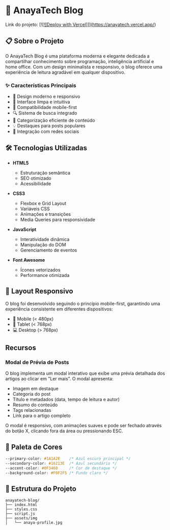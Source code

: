 # 🚀 AnayaTech Blog

Link do projeto: [![[![Deploy with Vercel]](https://anayatech.vercel.app/)]](https://anayatech.vercel.app/)

## 📋 Sobre o Projeto

O AnayaTech Blog é uma plataforma moderna e elegante dedicada a compartilhar conhecimento sobre programação, inteligência artificial e home office. Com um design minimalista e responsivo, o blog oferece uma experiência de leitura agradável em qualquer dispositivo.

### ✨ Características Principais

- 🎯 Design moderno e responsivo
- 🌙 Interface limpa e intuitiva
- 📱 Compatibilidade mobile-first
- 🔍 Sistema de busca integrado
- 📂 Categorização eficiente de conteúdo
- 💡 Destaques para posts populares
- 🔄 Integração com redes sociais

## 🛠️ Tecnologias Utilizadas

- **HTML5**
  - Estruturação semântica
  - SEO otimizado
  - Acessibilidade

- **CSS3**
  - Flexbox e Grid Layout
  - Variáveis CSS
  - Animações e transições
  - Media Queries para responsividade

- **JavaScript**
  - Interatividade dinâmica
  - Manipulação do DOM
  - Gerenciamento de eventos

- **Font Awesome**
  - Ícones vetorizados
  - Performance otimizada

## 📱 Layout Responsivo

O blog foi desenvolvido seguindo o princípio mobile-first, garantindo uma experiência consistente em diferentes dispositivos:

- 📱 Mobile (< 480px)
- 📱 Tablet (< 768px)
- 💻 Desktop (> 768px)

## Recursos

### Modal de Prévia de Posts
O blog implementa um modal interativo que exibe uma prévia detalhada dos artigos ao clicar em "Ler mais". O modal apresenta:
- Imagem em destaque
- Categoria do post
- Título e metadados (data, tempo de leitura e autor)
- Resumo do conteúdo
- Tags relacionadas
- Link para o artigo completo

O modal é responsivo, com animações suaves e pode ser fechado através do botão X, clicando fora da área ou pressionando ESC.

## 🎨 Paleta de Cores

```css
--primary-color: #1A1A2E    /* Azul escuro principal */
--secondary-color: #16213E  /* Azul secundário */
--accent-color: #0F3460     /* Cor de destaque */
--background-color: #F0F2F5 /* Fundo claro */
```

## 📂 Estrutura do Projeto

```
anayatech-blog/
├── index.html
├── styles.css
├── script.js
├── assets/img
│   └── anaya-profile.jpg
```

